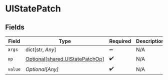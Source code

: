 # UIStatePatch


## Fields

| Field                                                                        | Type                                                                         | Required                                                                     | Description                                                                  |
| ---------------------------------------------------------------------------- | ---------------------------------------------------------------------------- | ---------------------------------------------------------------------------- | ---------------------------------------------------------------------------- |
| `args`                                                                       | dict[str, *Any*]                                                             | :heavy_minus_sign:                                                           | N/A                                                                          |
| `op`                                                                         | [Optional[shared.UIStatePatchOp]](undefined/models/shared/uistatepatchop.md) | :heavy_check_mark:                                                           | N/A                                                                          |
| `value`                                                                      | *Optional[Any]*                                                              | :heavy_check_mark:                                                           | N/A                                                                          |